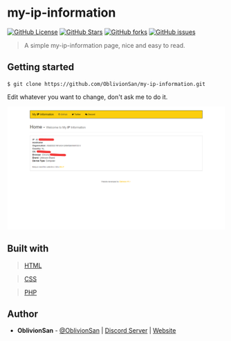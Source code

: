 # my-ip-information
[![GitHub License](https://img.shields.io/github/license/OblivionSan/my-ip-information.svg?style=flat-square)](https://github.com/OblivionSan/my-ip-information/blob/master/LICENSE)
[![GitHub Stars](https://img.shields.io/github/stars/OblivionSan/my-ip-information.svg?style=flat-square)](https://github.com/OblivionSan/my-ip-information/stargazers)
[![GitHub forks](https://img.shields.io/github/forks/OblivionSan/my-ip-information.svg?style=flat-square)](https://github.com/OblivionSan/my-ip-information/network)
[![GitHub issues](https://img.shields.io/github/issues/OblivionSan/my-ip-information.svg?style=flat-square)](https://github.com/OblivionSan/my-ip-information/issues)

> A simple my-ip-information page, nice and easy to read.

## Getting started

```
$ git clone https://github.com/OblivionSan/my-ip-information.git
```


Edit whatever you want to change, don't ask me to do it.

![Example](assets/img/example.png)

## Built with
> [HTML](http://devdocs.io/html/)

> [CSS](http://devdocs.io/css/)

> [PHP](http://devdocs.io/php/)

## Author
- **OblivionSan** - [@OblivionSan](https://twitter.com/OblivionSan) | [Discord Server](https://discord.gg/kxNeGRC) | [Website](https://oblivionsan.tk)